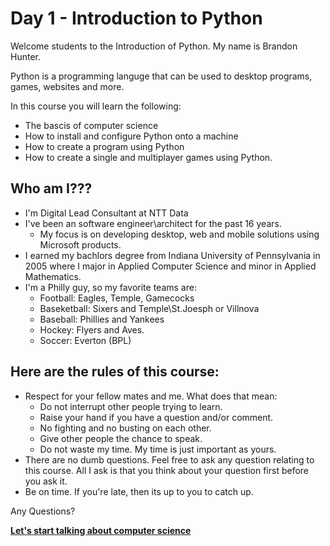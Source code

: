 # Day 1 - Introduction to Python

Welcome students to the Introduction of Python. My name is Brandon Hunter.

Python is a programming languge that can be used to desktop programs, games, websites and more. 

In this course you will learn the following:
- The bascis of computer science
- How to install and configure Python onto a machine
- How to create a program using Python
- How to create a single and multiplayer games using Python.

## Who am I???
- I'm Digital Lead Consultant at NTT Data
- I've been an software engineer\architect for the past 16 years. 
  - My focus is on developing desktop, web and mobile solutions using Microsoft products.
- I earned my bachlors degree from Indiana University of Pennsylvania in 2005 where I major in Applied Computer Science and minor in Applied Mathematics.
- I'm a Philly guy, so my favorite teams are:
  - Football: Eagles, Temple, Gamecocks
  - Baseketball: Sixers and Temple\St.Joesph or Villnova
  - Baseball: Phillies and Yankees
  - Hockey: Flyers and Aves.
  - Soccer: Everton (BPL)
 
## Here are the rules of this course:
- Respect for your fellow mates and me. What does that mean:
  - Do not interrupt other people trying to learn.
  - Raise your hand if you have a question and/or comment.
  - No fighting and no busting on each other.
  - Give other people the chance to speak.
  - Do not waste my time. My time is just important as yours.
- There are no dumb questions. Feel free to ask any question relating to this course. All I ask is that you think about your question first before you ask it.
- Be on time. If you're late, then its up to you to catch up.

Any Questions?

[**Let's start talking about computer science**]()
